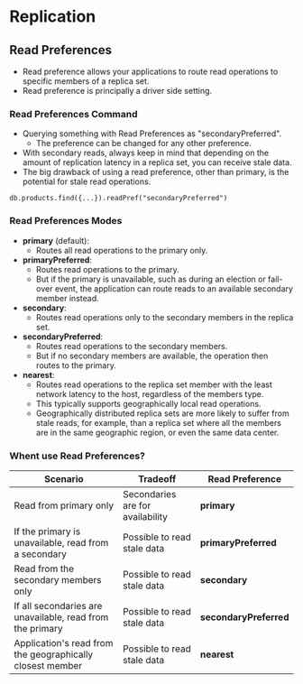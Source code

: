 # Replication

## Read Preferences

- Read preference allows your applications to route read operations to specific members of a replica set.
- Read preference is principally a driver side setting.

### Read Preferences Command

- Querying something with Read Preferences as "secondaryPreferred".
  - The preference can be changed for any other preference.
- With secondary reads, always keep in mind that depending on the amount of replication latency in a replica set, you can receive stale data.
- The big drawback of using a read preference, other than primary, is the potential for stale read operations.

```mongoshell
db.products.find({...}).readPref("secondaryPreferred")
```

### Read Preferences Modes

- **primary** (default):
  - Routes all read operations to the primary only.
- **primaryPreferred**:
  - Routes read operations to the primary.
  - But if the primary is unavailable, such as during an election or fail-over event, the application can route reads to an available secondary member instead.
- **secondary**:
  - Routes read operations only to the secondary members in the replica set.
- **secondaryPreferred**:
  - Routes read operations to the secondary members.
  - But if no secondary members are available, the operation then routes to the primary.
- **nearest**:
  - Routes read operations to the replica set member with the least network latency to the host, regardless of the members type.
  - This typically supports geographically local read operations.
  - Geographically distributed replica sets are more likely to suffer from stale reads, for example, than a replica set where all the members are in the same geographic region, or even the same data center.

### Whent use Read Preferences?

| Scenario                                                  | Tradeoff                         | Read Preference        |
| --------------------------------------------------------- | -------------------------------- | ---------------------- |
| Read from primary only                                    | Secondaries are for availability | **primary**            |
| If the primary is unavailable, read from a secondary      | Possible to read stale data      | **primaryPreferred**   |
| Read from the secondary members only                      | Possible to read stale data      | **secondary**          |
| If all secondaries are unavailable, read from the primary | Possible to read stale data      | **secondaryPreferred** |
| Application's read from the geographically closest member | Possible to read stale data      | **nearest**            |